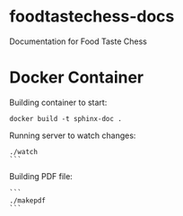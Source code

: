 # foodtastechess-docs
Documentation for Food Taste Chess

Docker Container
================


Building container to start:

    docker build -t sphinx-doc .


Running server to watch changes:


    ./watch
    ```

Building PDF file:

    ```
    ./makepdf
    ```
